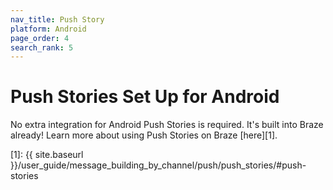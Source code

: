 ```yaml
---
nav_title: Push Story
platform: Android
page_order: 4
search_rank: 5
---
```


# Push Stories Set Up for Android

No extra integration for Android Push Stories is required. It's built into Braze already! Learn more about using Push Stories on Braze [here][1].

[1]: {{ site.baseurl }}/user_guide/message_building_by_channel/push/push_stories/#push-stories
